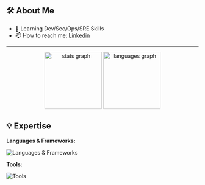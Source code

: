 ## 🛠️ About Me
- 🌱 Learning Dev/Sec/Ops/SRE Skills
- 📫 How to reach me: [Linkedin](https://www.linkedin.com/in/peerapon-phokum/)

---

<div align="center">
  <img src="https://github-readme-stats.vercel.app/api?username=peerapon3014&hide_title=false&hide_rank=false&show_icons=true&include_all_commits=true&count_private=true&disable_animations=false&theme=github_dark&locale=en&hide_border=false" height="150" alt="stats graph"  />
  <img src="https://github-readme-stats.vercel.app/api/top-langs?username=peerapon3014&locale=en&hide_title=false&layout=compact&card_width=320&langs_count=5&theme=github_dark&hide_border=false" height="150" alt="languages graph"  />
</div>

## 💡 Expertise

**Languages & Frameworks:**  
<div style="margin-top: 10px;">
  <img src="https://skillicons.dev/icons?i=html,js,react,nextjs,tailwind,nodejs,python,java,php" alt="Languages & Frameworks">
</div>

**Tools:**  
<div style="margin-top: 10px;">
  <img src="https://skillicons.dev/icons?i=linux,github,cloudflare,docker,kali,nginx,vim,sequelize,azure" alt="Tools">
</div>


<!---
peerapon3014/peerapon3014 is a ✨ special ✨ repository because its README.md (this file) appears on your GitHub profile.
You can click the Preview link to take a look at your changes.
--->
